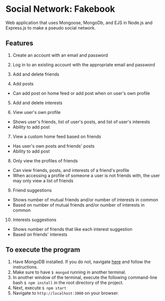 # Social Network: Fakebook 

Web application that uses Mongoose, MongoDb, and EJS in Node.js and Express.js to make a pseudo social network. 

## Features

1. Create an account with an email and password

2. Log in to an existing account with the appropriate email and password

3. Add and delete friends

4. Add posts 
- Can add post on home feed or add post when on user's own profile

5. Add and delete interests

6. View user's own profile
- Shows user's friends, list of user's posts, and list of user's interests
- Ability to add post

7. View a custom home feed based on friends
- Has user's own posts and friends' posts
- Ability to add post

8. Only view the profiles of friends 
- Can view friends, posts, and interests of a friend's profile
- When accessing a profile of someone a user is not friends with, the user may only view a list of friends

9. Friend suggestions
- Shows number of mutual friends and/or number of interests in common
- Based on number of mutual friends and/or number of interests in common

10. Interests suggestions
- Shows number of friends that like each interest suggestion
- Based on friends' interests


## To execute the program
1. Have MongoDB installed. If you do not, navigate [here](https://docs.mongodb.com/master/administration/install-community/) and follow the instructions.
2. Make sure to have `$ mongod` running in another terminal.
3. In another window of the terminal, execute the following command-line bash `$ npm install` in the root directory of the project.
4. Next, execute `$ npm start`
5. Navigate to `http://localhost:3000` on your browser. 
